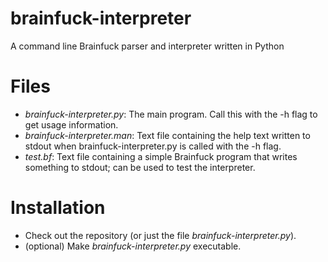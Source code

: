 # brainfuck-interpreter
A command line Brainfuck parser and interpreter written in Python

# Files
* _brainfuck-interpreter.py_:
    The main program. Call this with the -h flag to get usage information.
* _brainfuck-interpreter.man_:
    Text file containing the help text written to stdout when brainfuck-interpreter.py is called with the -h flag.
* _test.bf_:
    Text file containing a simple Brainfuck program that writes something to stdout; can be used to test the interpreter.
    
# Installation
* Check out the repository (or just the file _brainfuck-interpreter.py_).
* (optional) Make _brainfuck-interpreter.py_ executable.
